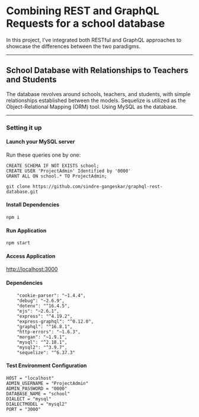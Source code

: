 # Combining REST and GraphQL Requests for a school database
In this project, I've integrated both RESTful and GraphQL approaches to showcase the differences between the two paradigms.
___
## School Database with Relationships to Teachers and Students
The database revolves around schools, teachers, and students, with simple relationships established between the models. Sequelize is utilized as the Object-Relational Mapping (ORM) tool.
Using MySQL as the database. 
___

### Setting it up

#### Launch your MySQL server
Run these queries one by one:
```
CREATE SCHEMA IF NOT EXISTS school;
CREATE USER 'ProjectAdmin' Identified by '0000'
GRANT ALL ON school.* TO ProjectAdmin;
```

```
git clone https://github.com/sindre-gangeskar/graphql-rest-database.git
```
#### Install Dependencies
```
npm i
```
#### Run Application
```
npm start
```
#### Access Application
[http://localhost:3000](http://localhost:3000)


#### Dependencies
```
    "cookie-parser": "~1.4.4",
    "debug": "~2.6.9",
    "dotenv": "^16.4.5",
    "ejs": "~2.6.1",
    "express": "^4.19.2",
    "express-graphql": "^0.12.0",
    "graphql": "^16.8.1",
    "http-errors": "~1.6.3",
    "morgan": "~1.9.1",
    "mysql": "^2.18.1",
    "mysql2": "^3.9.7",
    "sequelize": "^6.37.3"
```

#### Test Environment Configuration

```
HOST = "localhost"
ADMIN_USERNAME = "ProjectAdmin"
ADMIN_PASSWORD = "0000"
DATABASE_NAME = "school"
DIALECT = "mysql"
DIALECTMODEL = "mysql2"
PORT = "3000"
```